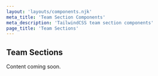 ```yaml
---
layout: 'layouts/components.njk'
meta_title: 'Team Section Components'
meta_description: 'TailwindCSS team section components'
page_title: 'Team Sections'
---
```


## Team Sections

Content coming soon.

